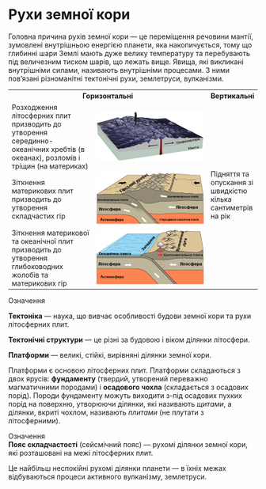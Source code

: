 
Рухи земної кори
================

Головна причина рухів земної кори — це переміщення речовини мантії,
зумовлені внутрішньою енергією планети, яка накопичується, тому що
глибинні шари Землі мають дуже велику температуру та перебувають під
величезним тиском шарів, що лежать вище. Явища, які викликані
внутрішніми силами, називають внутрішніми процесами. З ними пов’язані
різноманітні тектонічні рухи, землетруси, вулканізми.

<table>
  <tr>
    <th colspan="2">Горизонтальнi</th>
    <th>Вертикальнi</th>
  </tr>
  <tr>
    <td width="35%">Розходження лiтосферних
плит призводить до утворення серединно-океанiчних
хребтiв (в океанах), розломiв i трiщин (на материках)</td>
    <td width="50%"><img src="5.png"/></td>
    <td width="15%" rowspan="3">Пiдняття та опускання зi швидкiстю
кiлька сантиметрiв на рiк</td>
  </tr>
  <tr>
    <td>Зiткнення материкових
плит призводить до утворення складчастих гiр</td>
    <td><img src="6.png"/></td>
  </tr>
  <tr>
    <td>Зiткнення материкової
та океанiчної плит призводить до утворення глибоководних жолобiв та материкових гiр</td>
    <td><img src="7.png"/></td>
  </tr>
</table>


<div class="eoz-wrap">
<span class="eoz">Означення</span>
<div class="eoz-text">
<p><b>Тектонiка</b> — наука, що вивчає особливостi будови земної кори та рухи лiтосферних плит.</p>
<p><b>Тектонiчнi структури</b> — це рiзнi за будовою i вiком дiлянки лiтосфери.</p>
<b>Платформи</b> — великi, стiйкi, вирiвнянi дiлянки земної кори.
</div>
</div>


Платформи є основою літосферних плит. Платформи складаються з двох
ярусів: **фундаменту** (твердий, утворений переважно магматичними
породами) і **осадового чохла** (складається з осадових порід). Породи
фундаменту можуть виходити з-під осадових пухких порід на поверхню,
утворюючи ділянки, які називають *щитами*, а ділянки, вкриті чохлом,
називають *плитами* (не плутати з літосферними).

<div class="eoz-wrap">
<span class="eoz">Означення</span>
<div class="eoz-text">
<b>Пояс складчастостi</b> (сейсмiчний пояс) — рухомi дiлянки земної кори, якi розташованi на межi лiтосферних плит.
</div>
</div>

Це найбільш неспокійні рухомі ділянки планети — в їхніх межах
відбуваються процеси активного вулканізму, землетруси.
